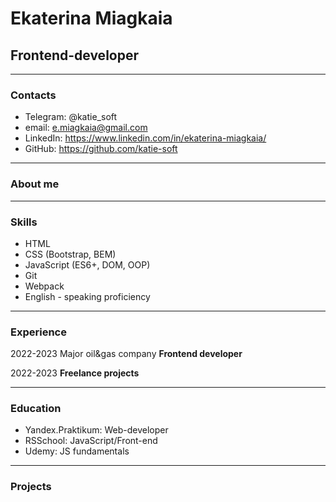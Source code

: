 # Ekaterina Miagkaia
## Frontend-developer

****

### Contacts
* Telegram: @katie_soft
* email: e.miagkaia@gmail.com
* LinkedIn: https://www.linkedin.com/in/ekaterina-miagkaia/
* GitHub: https://github.com/katie-soft

****

### About me

****

### Skills

* HTML
* CSS (Bootstrap, BEM)
* JavaScript (ES6+, DOM, OOP)
* Git
* Webpack
* English - speaking proficiency

****

### Experience

2022-2023 Major oil&gas company
**Frontend developer**

2022-2023 **Freelance projects**

****

### Education

* Yandex.Praktikum: Web-developer
* RSSchool: JavaScript/Front-end
* Udemy: JS fundamentals

****

### Projects